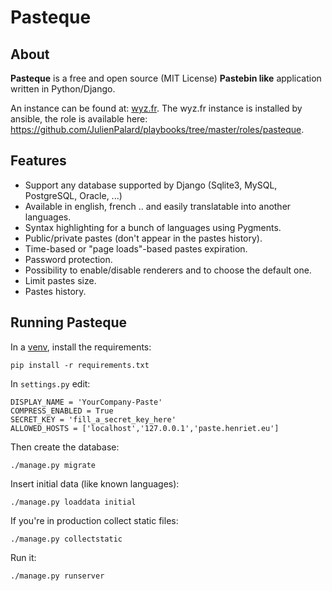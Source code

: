 # Pasteque

## About

**Pasteque** is a free and open source (MIT License) **Pastebin like**
application written in Python/Django.

An instance can be found at: [wyz.fr](https://wyz.fr).  The wyz.fr
instance is installed by ansible, the role is available here:
https://github.com/JulienPalard/playbooks/tree/master/roles/pasteque.


## Features

- Support any database supported by Django (Sqlite3, MySQL, PostgreSQL, Oracle, ...)
- Available in english, french .. and easily translatable into another languages.
- Syntax highlighting for a bunch of languages using Pygments.
- Public/private pastes (don't appear in the pastes history).
- Time-based or "page loads"-based pastes expiration.
- Password protection.
- Possibility to enable/disable renderers and to choose the default one.
- Limit pastes size.
- Pastes history.


## Running Pasteque

In a [venv](https://docs.python.org/3/library/venv.html), install the requirements:

    pip install -r requirements.txt

In `settings.py` edit:

    DISPLAY_NAME = 'YourCompany-Paste'
    COMPRESS_ENABLED = True
    SECRET_KEY = 'fill_a_secret_key_here'
    ALLOWED_HOSTS = ['localhost','127.0.0.1','paste.henriet.eu']

Then create the database:

    ./manage.py migrate

Insert initial data (like known languages):

    ./manage.py loaddata initial

If you're in production collect static files:

    ./manage.py collectstatic

Run it:

    ./manage.py runserver
